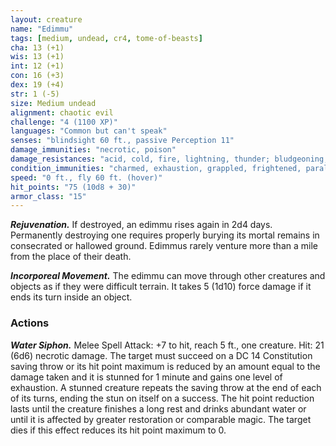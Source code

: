 ```yaml
---
layout: creature
name: "Edimmu"
tags: [medium, undead, cr4, tome-of-beasts]
cha: 13 (+1)
wis: 13 (+1)
int: 12 (+1)
con: 16 (+3)
dex: 19 (+4)
str: 1 (-5)
size: Medium undead
alignment: chaotic evil
challenge: "4 (1100 XP)"
languages: "Common but can't speak"
senses: "blindsight 60 ft., passive Perception 11"
damage_immunities: "necrotic, poison"
damage_resistances: "acid, cold, fire, lightning, thunder; bludgeoning, piercing, and slashing from nonmagical weapons"
condition_immunities: "charmed, exhaustion, grappled, frightened, paralyzed, petrified, poisoned, prone, restrained, unconscious"
speed: "0 ft., fly 60 ft. (hover)"
hit_points: "75 (10d8 + 30)"
armor_class: "15"
---
```


***Rejuvenation.*** If destroyed, an edimmu rises again in 2d4 days. Permanently destroying one requires properly burying its mortal remains in consecrated or hallowed ground. Edimmus rarely venture more than a mile from the place of their death.

***Incorporeal Movement.*** The edimmu can move through other creatures and objects as if they were difficult terrain. It takes 5 (1d10) force damage if it ends its turn inside an object.

### Actions

***Water Siphon.*** Melee Spell Attack: +7 to hit, reach 5 ft., one creature. Hit: 21 (6d6) necrotic damage. The target must succeed on a DC 14 Constitution saving throw or its hit point maximum is reduced by an amount equal to the damage taken and it is stunned for 1 minute and gains one level of exhaustion. A stunned creature repeats the saving throw at the end of each of its turns, ending the stun on itself on a success. The hit point reduction lasts until the creature finishes a long rest and drinks abundant water or until it is affected by greater restoration or comparable magic. The target dies if this effect reduces its hit point maximum to 0.

